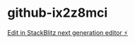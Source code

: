 # github-ix2z8mci

[Edit in StackBlitz next generation editor ⚡️](https://stackblitz.com/~/github.com/luis2404123/github-ix2z8mci)